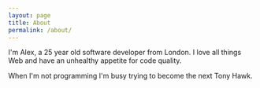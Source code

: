 ```yaml
---
layout: page
title: About
permalink: /about/
---
```


I'm Alex, a 25 year old software developer from London. I love all things Web and have an unhealthy appetite for code quality.

When I'm not programming I'm busy trying to become the next Tony Hawk.

